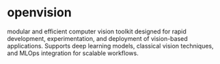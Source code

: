 # openvision
 modular and efficient computer vision toolkit designed for rapid development, experimentation, and deployment of vision-based applications. Supports deep learning models, classical vision techniques, and MLOps integration for scalable workflows.
